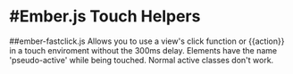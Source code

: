 #Ember.js Touch Helpers
=============

##ember-fastclick.js
Allows you to use a view's click function or {{action}} in a touch enviroment without the 300ms delay.
Elements have the name 'pseudo-active' while being touched. Normal active classes don't work.

